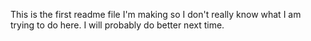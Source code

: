 This is the first readme file I'm making so I don't really know what I am trying to do here. I will probably do better next time.